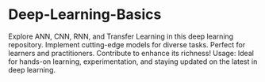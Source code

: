 # Deep-Learning-Basics
Explore ANN, CNN, RNN, and Transfer Learning in this deep learning repository. Implement cutting-edge models for diverse tasks. Perfect for learners and practitioners. Contribute to enhance its richness!  Usage: Ideal for hands-on learning, experimentation, and staying updated on the latest in deep learning.
